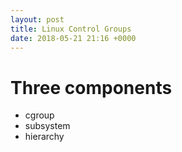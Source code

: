 ```yaml
---
layout: post
title: Linux Control Groups
date: 2018-05-21 21:16 +0000
---
```


# Three components
* cgroup
* subsystem
* hierarchy



